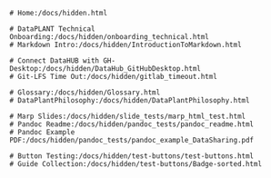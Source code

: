 ---
---

```The Hidden Menu
# Home:/docs/hidden.html
```

```Tutorials
# DataPLANT Technical Onboarding:/docs/hidden/onboarding_technical.html
# Markdown Intro:/docs/hidden/IntroductionToMarkdown.html
```

```Workarounds
# Connect DataHUB with GH-Desktop:/docs/hidden/DataHub_GitHubDesktop.html
# Git-LFS Time Out:/docs/hidden/gitlab_timeout.html
```

```Unfinished docs
# Glossary:/docs/hidden/Glossary.html
# DataPlantPhilosophy:/docs/hidden/DataPlantPhilosophy.html
```

```Tests
# Marp Slides:/docs/hidden/slide_tests/marp_html_test.html
# Pandoc Readme:/docs/hidden/pandoc_tests/pandoc_readme.html
# Pandoc Example PDF:/docs/hidden/pandoc_tests/pandoc_example_DataSharing.pdf
```

```Button Testing
# Button Testing:/docs/hidden/test-buttons/test-buttons.html
# Guide Collection:/docs/hidden/test-buttons/Badge-sorted.html
```